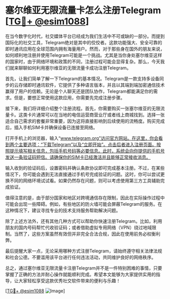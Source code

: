 # 塞尔维亚无限流量卡怎么注册Telegram [[TG💪+ @esim1088](https://t.me/s/esim1088)]

在当今数字化时代，社交媒体平台已经成为我们生活中不可或缺的一部分。而提到国际化的社交工具，Telegram绝对是其中的佼佼者。这款功能强大、安全可靠的即时通讯应用在全球范围内拥有海量用户。然而，对于那些身在国外的朋友来说，如何顺利地注册并使用Telegram可能是一个挑战。尤其是当你身处塞尔维亚这样的国家时，由于网络环境和政策的不同，注册过程可能会显得复杂。那么，今天我们就来聊聊如何利用塞尔维亚的无限流量卡成功注册Telegram。

首先，让我们简单了解一下Telegram的基本情况。Telegram是一款支持多设备同步的云存储即时通讯软件，它提供了多种语言版本，并且以其端到端加密通信技术赢得了用户的信赖。无论是个人聊天还是团队协作，Telegram都能满足你的需求。但是，要想正常使用这款应用，你需要先完成注册步骤。

接下来，我们将详细介绍整个注册流程。首先，你需要购买一张塞尔维亚的无限流量卡。这类卡片通常可以在当地的电信运营商营业厅或者线上商城找到。选择一张适合自己需求的套餐非常重要，因为这将直接影响到后续使用的流畅度。购买完成后，插入手机SIM卡并确保设备已连接至网络。

打开手机上的浏览器，输入“www.telegram.org”访问官方网站。在这里，你会看到两个主要选项：“下载Telegram”以及“立即开始”。点击后者进入注册页面。按照提示填写相关信息，包括手机号码等必要信息。此时，系统会向你提供的手机号发送一条验证码短信。请确保你的SIM卡已经激活并且能够正常接收消息。

输入收到的验证码后，设置密码并确认条款协议即可完成基本注册。不过，在某些情况下，你可能会遇到无法直接通过手机号完成验证的问题。这时，你可以尝试更换不同的网络环境试试看。如果仍然存在问题，则可以考虑使用第三方工具辅助完成验证。

值得注意的是，由于部分国家和地区对跨境通信存在限制，因此在实际操作过程中可能会出现一些障碍。例如，有些地区的防火墙可能会屏蔽Telegram的服务。在这种情况下，建议寻找专业的技术支持服务帮助解决问题。

除了上述方法外，还有其他几种方式可以帮助你快速注册Telegram。比如，利用朋友的国内号码帮忙代收验证码；或者借助虚拟专用网络（VPN）绕过地域限制。当然了，这些方案虽然有效但并非完全合法合规，因此在使用前务必权衡利弊。

最后提醒大家一点，无论采用哪种方式注册Telegram，请始终遵守相关法律法规和社会公德。不要滥用该平台进行任何违法活动，共同维护良好的网络秩序。

总之，通过塞尔维亚无限流量卡注册Telegram并不是一件特别困难的事情，只要掌握了正确的方法并耐心操作就能顺利完成。希望本文能够为大家提供实用的指导，让大家轻松享受这款优秀社交软件带来的便利与乐趣！

[[TG💪+ @esim1088](https://t.me/s/esim1088) ![Image](https://i.postimg.cc/4NQfJmqS/Snipaste-2025-05-13-00-14-12.png)]